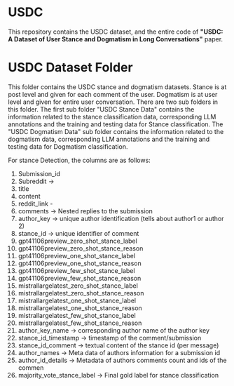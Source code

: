 # USDC
This repository contains the USDC dataset, and the entire code of **"USDC: A Dataset of User Stance and Dogmatism in Long Conversations"** paper.

# USDC Dataset Folder
This folder contains the USDC stance and dogmatism datasets.
Stance is at post level and given for each comment of the user.
Dogmatism is at user level and given for entire user conversation.
There are two sub folders in this folder. The first sub folder "USDC Stance Data" contains the information related to the stance classification data, corresponding LLM annotations and the training and testing data for Stance classification. The "USDC Dogmatism Data" sub folder contains the information related to the dogmatism data, corresponding LLM annotations and the training and testing data for Dogmatism classification.

For stance Detection, the columns are as follows:
1. Submission_id
2. Subreddit ->
3. title
4. content
5. reddit_link -
6. comments -> Nested replies to the submission
7. author_key -> unique author identification (tells about author1 or author 2)
8. stance_id -> unique identifier of comment
9. gpt41106preview_zero_shot_stance_label 
10. gpt41106preview_zero_shot_stance_reason
11. gpt41106preview_one_shot_stance_label
12. gpt41106preview_one_shot_stance_reason
13. gpt41106preview_few_shot_stance_label
14. gpt41106preview_few_shot_stance_reason
15. mistrallargelatest_zero_shot_stance_label
16. mistrallargelatest_zero_shot_stance_reason
17. mistrallargelatest_one_shot_stance_label
18. mistrallargelatest_one_shot_stance_reason
19. mistrallargelatest_few_shot_stance_label
20. mistrallargelatest_few_shot_stance_reason
21. author_key_name -> corresponding author name of the author key
22. stance_id_timestamp -> timestamp of the comment/submission
23. stance_id_comment -> textual content of the stance id (per message)
24. author_names -> Meta data of authors information for a submission id
25. author_id_details -> Metadata of authors comments count and ids of the commen
26. majority_vote_stance_label -> Final gold label for stance classification


